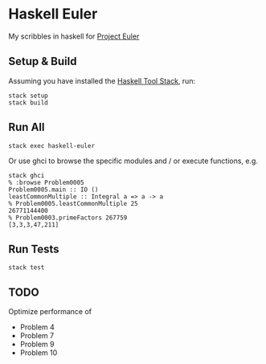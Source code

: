 # Haskell Euler
My scribbles in haskell for [Project Euler](https://projecteuler.net)

## Setup & Build
Assuming you have installed the [Haskell Tool Stack](https://www.haskellstack.org), run:
```
stack setup
stack build
```

## Run All
```
stack exec haskell-euler
```
Or use ghci to browse the specific modules and / or execute functions, e.g.
```
stack ghci
% :browse Problem0005
Problem0005.main :: IO ()
leastCommonMultiple :: Integral a => a -> a
% Problem0005.leastCommonMultiple 25
26771144400
% Problem0003.primeFactors 267759
[3,3,3,47,211]
```

## Run Tests
```
stack test
```

## TODO
Optimize performance of
- Problem 4
- Problem 7
- Problem 9
- Problem 10